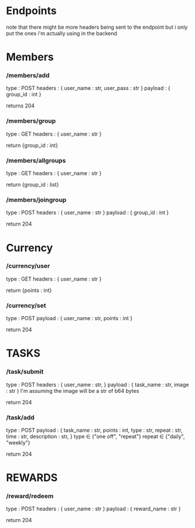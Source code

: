 # Endpoints

note that there might be more headers being sent to the endpoint but i only put the ones i'm actually using in the backend

# Members

### /members/add
type : POST
headers : {
    user_name : str,
    user_pass : str
}
payload : {
    group_id : int
}

returns 204

### /members/group
type : GET
headers : {
    user_name : str
}

return {group_id : int}

### /members/allgroups
type : GET
headers : {
    user_name : str
}

return {group_id : list}

### /members/joingroup
type : POST
headers : {
    user_name : str
}
payload : {
    group_id : int
}

return 204



# Currency

### /currency/user
type : GET
headers : {
    user_name : str
}

return {points : int}

### /currency/set
type : POST
payload : {
    user_name : str,
    points : int
}

return 204



# TASKS

### /task/submit
type : POST
headers : {
    user_name : str,
}
payload : {
    task_name : str,
    image : str
}
I'm assuming the image will be a str of b64 bytes

return 204

### /task/add
type : POST
payload : {
    task_name : str,
    points : int,
    type : str,
    repeat : str,
    time : str,
    description : str,
}
type ∈ {"one off", "repeat"}
repeat ∈ {"daily", "weekly"}

return 204


# REWARDS

### /reward/redeem
type : POST
headers : {
    user_name : str
}
payload : {
    reward_name : str
}

return 204





